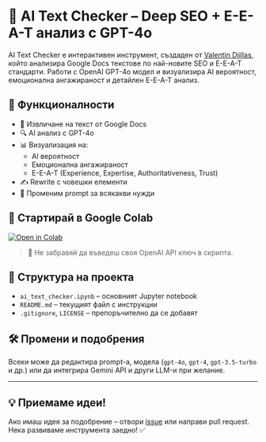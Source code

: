 # 🤖 AI Text Checker – Deep SEO + E-E-A-T анализ с GPT-4o

AI Text Checker е интерактивен инструмент, създаден от [Valentin Djillas](https://www.linkedin.com/in/valentin-djillas-575406112/), който анализира Google Docs текстове по най-новите SEO и E-E-A-T стандарти. Работи с OpenAI GPT-4o модел и визуализира AI вероятност, емоционална ангажираност и детайлен E-E-A-T анализ.

## 🧪 Функционалности

- 📄 Извличане на текст от Google Docs
- 🔍 AI анализ с GPT-4o
- 📊 Визуализация на:
  - AI вероятност
  - Емоционална ангажираност
  - E-E-A-T (Experience, Expertise, Authoritativeness, Trust)
- ✍️ Rewrite с човешки елементи
- 💬 Променим prompt за всякакви нужди

## 🚀 Стартирай в Google Colab

[![Open in Colab](https://colab.research.google.com/assets/colab-badge.svg)](https://colab.research.google.com/github/Djillas/ai-text-checker/blob/main/AI_Text_Checker.ipynb)


> 🔐 Не забравяй да въведеш своя OpenAI API ключ в скрипта.

## 📂 Структура на проекта

- `ai_text_checker.ipynb` – основният Jupyter notebook
- `README.md` – текущият файл с инструкции
- `.gitignore`, `LICENSE` – препоръчително да се добавят

## 🛠 Промени и подобрения

Всеки може да редактира prompt-а, модела (`gpt-4o`, `gpt-4`, `gpt-3.5-turbo` и др.) или да интегрира Gemini API и други LLM-и при желание.

---

## 💡 Приемаме идеи!

Ако имаш идея за подобрение – отвори [issue](https://github.com/Djillas/ai-text-checker/issues) или направи pull request. Нека развиваме инструмента заедно! ✅
